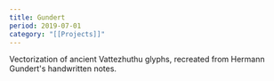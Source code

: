 ```yaml
---
title: Gundert
period: 2019-07-01
category: "[[Projects]]"
---
```

Vectorization of ancient Vattezhuthu glyphs, recreated from Hermann Gundert's handwritten notes. 